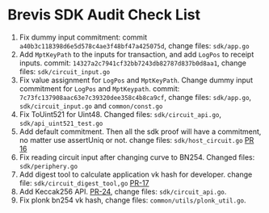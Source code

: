 # Brevis SDK Audit Check List

1. Fix dummy input commitment: commit `a40b3c118398d6e5d578c4ae3f48bf47a425075d`, change files: `sdk/app.go`
2. Add `MptKeyPath` to the inputs for transaction, and add `LogPos` to receipt inputs. commit: `14327a2c7941cf32bb7243db82787d837b0d8aa1`, change files: `sdk/circuit_input.go`
3. Fix value assignment for `LogPos` and `MptKeyPath`. Change dummy input commitment for `LogPos` and `MptKeypath`. commit: `7c73fc137908aac63e7c39320dee358c4b8ca9cf`, change files: `sdk/app.go`, `sdk/circuit_input.go` and `common/const.go`
4. Fix ToUint521 for Uint48. Changed files: `sdk/circuit_api.go`, `sdk/api_uint521_test.go`
5. Add default commitment. Then all the sdk proof will have a commitment, no matter use assertUniq or not. change files: `sdk/host_circuit.go` [PR 16](https://github.com/brevis-network/brevis-sdk/pull/16)
6. Fix reading circuit input after changing curve to BN254. Changed files: `sdk/periphery.go`
7. Add digest tool to calculate application vk hash for developer. change file: `sdk/circuit_digest_tool,go` [PR-17](https://github.com/brevis-network/brevis-sdk/pull/17)
8. Add Keccak256 API. [PR-24](https://github.com/brevis-network/brevis-sdk/pull/24), change files: `sdk/circuit_api.go`.
9. Fix plonk bn254 vk hash, change files: `common/utils/plonk_util.go`.